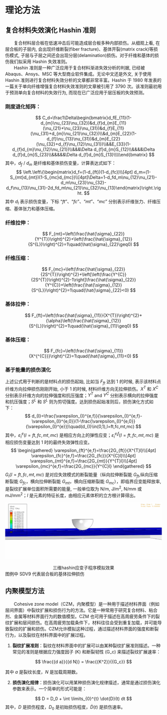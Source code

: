 # 理论方法
## 复合材料失效演化 Hashin 准则
&emsp;&emsp;复合材料层合板在低速冲击后可能造成层合板多种内部损伤。从细观上看, 在层合板的子层内, 会出现纤维断裂(fiber fracture)、基体开裂(matrix crack)等损伤模式, 子层与子层之间还会出现分层(delamination)损伤。对于纤维和基体的损伤我们拟采用 Hashin 失效准则。<br>　　Hashin 准则是一种广泛应用于复合材料渐进失效分析的判据, 已经被 Abaqus、Ansys、MSC 等大型商业软件集成。无论中文还是外文, 关于使用 Hashin 准则进行复合材料失效分析的文章都非常丰富。Hashin 于 1980 年发表的一篇关于单向纤维增强复合材料失效准则的文章被引用了 3790 次。该准则最初用于预测单向复合材料的失效行为, 而现在已广泛应用于层压板的失效预测。

### 刚度退化矩阵：
$$
C_d=\frac1\Delta\begin{bmatrix}d_fE_{11}(1-d_{m}\nu_{23}\nu_{32})&d_{f}d_{m}E_{11}(\nu_{21}+\nu_{23}\nu_{31})&d_{f}E_{11}(\nu_{31}+d_{m}\nu_{21}\nu_{32})\\&d_{m}E_{22}(1-d_{f}\nu_{13}\nu_{31})&d_{m}E_{22}(\nu_{32}+d_{f}\nu_{12}\nu_{31})\\&&E_{33}(1-d_{f}d_{m}\nu_{12}\nu_{21})\\&&&\Delta d_{f}d_{m}S_{12}\\&&&&\Delta d_{f}d_{m}S_{23}\\&&&&&\Delta d_{f}d_{m}S_{13}\\\\\end{bmatrix}
$$
其中，$d_f$ / $d_m$ 是纤维和基体损伤变量，计算表达式如下：
$$
\left.\left\{\begin{matrix}d_f=(1-d_{ft})(1-d_{fc})\\[4pt] d_m=(1-S_{mt}d_{mt})(1-S_{mc}d_{mc})\\[4pt]\Delta=1-d_fd_m\nu_{12}\nu_{21}-d_m\nu_{23}\nu_{32}-d_f\nu_{13}\nu_{31}-2d_fd_m\nu_{21}\nu_{32}\nu_{13}\end{matrix}\right.\right.
$$
其中 $d_I$ 表示损伤变量，下标 “$ft$”、“$fc$”、“$mt$”、“$mc$” 分别表示纤维张力、纤维压缩、基体张力和基体压缩。

### 纤维拉伸：
$$
F_{mt}=\left(\frac{\hat{\sigma}_{22}}{Y^{T}}\right)^{2}+\left(\frac{\hat{\sigma}_{12}}{S^{L}}\right)^{2}=1\quad(\hat{\sigma}_{22}\geq0)
$$
### 纤维压缩：
$$
F_{mc}=\left(\frac{\hat{\sigma}_{22}}{2S^{T}}\right)^{2}+\left[\left(\frac{Y^{C}}{2S^{T}}\right)^{2}-1\right]\frac{\hat{\sigma}_{22}}{Y^{C}}+\left(\frac{\hat{\sigma}_{12}}{S^{L}}\right)^{2}=1\quad(\hat{\sigma}_{22}<0)
$$
### 基体拉伸：
$$
    F_{ft}=\left(\frac{\hat{\sigma}_{11}}{X^{T}}\right)^{2}+{\alpha}\left(\frac{\hat{\sigma}_{12}}{S^{L}}\right)^{2}=1\quad(\hat{\sigma}_{11}\geq0)
$$
### 基体压缩：
$$
    F_{fc}=\left(\frac{\hat{\sigma}_{11}}{X^{^{C}}}\right)^{2}=1\quad(\hat{\sigma}_{11}<0)
$$
### 基于能量的损伤演化
上述公式用于判断的是材料点的损伤起始, 比如当 $F_{ft}$ 达到 1 的时候, 表示该材料点纤维方向拉伸损伤刚刚开始, 小于 1 的时候, 材料纤维方向无拉伸损伤。$X^T$ 和 $X^C$ 分别表示纤维方向的拉伸强度和抗压强度；$Y^T$ and $Y^C$ 分别表示横向的拉伸强度和抗压强度；$S^L$ 和 $S^L$ 则为剪切强度。达到损伤起始准则后，损伤演化方式如下：
$$
d_{I}=\frac{\varepsilon_{I}^{e,f}}{\varepsilon_{I}^{e,f}-\varepsilon_{I}^{e,0}}(1-\frac{\varepsilon_{I}^{e,0}}{\varepsilon_{I}^{e}})\quad(d_{I}\in(0,1),I=ft,fc,mt,mc)
$$
其中，$\varepsilon_I^e(I=ft,fc,mt,mc)$ 是相应方向上的弹性应变；$\varepsilon_i^{e_if}(I=ft,fc,mt,mc)$ 是相应损伤变量达到 1 时的最终失效弹性应变。
$$
\begin{gathered}
\varepsilon_{ft}^{e,f}=\frac{2G_{ft}}{X^{T}l}\\[4pt]
\varepsilon_{fc}^{e,f}=\frac{2G_{fc}}{X^{C}l}\\[4pt]
\varepsilon_{mt}^{e,f}=\frac{2G_{mt}}{Y^{T}l}\\[4pt]
\varepsilon_{mc}^{e,f}=\frac{2G_{mc}}{Y^{C}l}
\end{gathered}
$$
$G_I(I=ft,fc,mt,mc)$ 是对应失效模式的断裂能量（纵向拉伸断裂能 $G_{ft}$,纵向压缩断裂能 $G_{fc}$，横向拉伸断裂能 $G_{mt}$，横向压缩断裂能 $G_{mc}$），即临界应变能释放率, 是裂纹扩展单位面积所需要的能量, 一般单位取为 $\mathrm{N/m}$, $\mathrm{J/m^2}$, $\mathrm{N/mm}$ 或 $\mathrm{mJ/mm^2}$；$l$ 是元素的特征长度，由相应元素体积的立方根计算得出。

![三维hashin应变子程序模拟效果](三维hashin应变子程序模拟效果.gif)
<center>三维hashin应变子程序模拟效果</center>
图例中 SDV9 代表层合板的基体拉伸损伤

## 内聚模型方法
&emsp;&emsp;Cohesive zone model（CZM，内聚模型）是一种用于描述材料界面（例如层间界面）中裂纹扩展和损伤行为的方法。它是一种常用于研究复合材料、粘合剂、金属等材料界面行为的数值模型。CZM 也可用于描述在高周疲劳条件下的裂纹扩展和层间损伤。在高周疲劳加载条件下，材料往往会受到重复加载，并可能导致裂纹的扩展和损伤。CZM允许模拟这种过程，通过描述材料界面的强度和断裂行为，以及裂纹在材料界面中的扩展过程。

1. **裂纹扩展准则**：裂纹在材料界面中的扩展可以由某种裂纹扩展准则描述。一种常见的准则是根据应力强度因子 \(K\) 和断裂韧性 \(G_c\) 来描述裂纹扩展速率：

$$
\frac{{d a}}{{d N}} = \frac{{K^2}}{{G_c}}
$$

其中 $a$ 是裂纹长度，$N$ 是加载周期数。

2. **损伤演化规律**：损伤演化可以用某种损伤演化规律描述，通常是通过损伤演化参数来表示。一个简单的形式可能是：

$$
D = D_0 + \int \limits_{0}^{t} \dot{D}(t) dt
$$
其中，$D$ 是损伤程度，$D_0$ 是初始损伤程度，$\dot{D}(t)$ 是损伤速率。